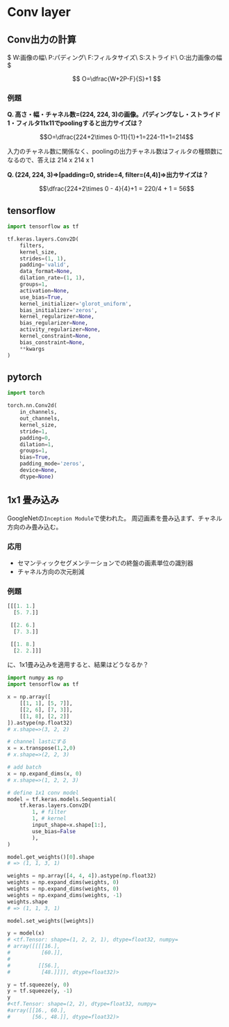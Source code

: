 # Conv layer

## Conv出力の計算

$
W:画像の幅\\
P:パディング\\
F:フィルタサイズ\\
S:ストライド\\
O:出力画像の幅
$

$$
O=\dfrac{W+2P-F}{S}+1
$$

### 例題
**Q. 高さ・幅・チャネル数=(224, 224, 3)の画像。パディングなし・ストライド1・フィルタ11x11でpoolingすると出力サイズは？**

$$O=\dfrac{224+2\times 0-11}{1}+1=224-11+1=214$$

入力のチャネル数に関係なく、poolingの出力チャネル数はフィルタの種類数になるので、答えは
214 x 214 x 1

**Q. (224, 224, 3)⇒[padding=0, stride=4, filter=(4,4)]⇒出力サイズは？**

$$\dfrac{224+2\times 0 - 4}{4}+1 = 220/4 + 1 = 56$$



## tensorflow

```python
import tensorflow as tf

tf.keras.layers.Conv2D(
    filters,
    kernel_size,
    strides=(1, 1),
    padding='valid',
    data_format=None,
    dilation_rate=(1, 1),
    groups=1,
    activation=None,
    use_bias=True,
    kernel_initializer='glorot_uniform',
    bias_initializer='zeros',
    kernel_regularizer=None,
    bias_regularizer=None,
    activity_regularizer=None,
    kernel_constraint=None,
    bias_constraint=None,
    **kwargs
)
```

## pytorch

```python
import torch

torch.nn.Conv2d(
    in_channels, 
    out_channels, 
    kernel_size, 
    stride=1, 
    padding=0, 
    dilation=1, 
    groups=1, 
    bias=True, 
    padding_mode='zeros', 
    device=None, 
    dtype=None)
```

## 1x1 畳み込み

GoogleNetの`Inception Module`で使われた。
周辺画素を畳み込まず、チャネル方向のみ畳み込む。

### 応用

- セマンティックセグメンテーションでの終盤の画素単位の識別器
- チャネル方向の次元削減

### 例題

```python
[[[1. 1.]
  [5. 7.]]

 [[2. 6.]
  [7. 3.]]

 [[1. 8.]
  [2. 2.]]]
```
に、1x1畳み込みを適用すると、結果はどうなるか？

```python
import numpy as np
import tensorflow as tf

x = np.array([
    [[1, 1], [5, 7]],
    [[2, 6], [7, 3]],
    [[1, 8], [2, 2]]
]).astype(np.float32)
# x.shape=>(3, 2, 2)

# channel lastにする
x = x.transpose(1,2,0)
# x.shape=>(2, 2, 3)

# add batch
x = np.expand_dims(x, 0)
# x.shape=>(1, 2, 2, 3)

# define 1x1 conv model
model = tf.keras.models.Sequential(
    tf.keras.layers.Conv2D(
        1, # filter
        1, # kernel
        input_shape=x.shape[1:],
        use_bias=False
        ),
)

model.get_weights()[0].shape
# => (1, 1, 3, 1)

weights = np.array([4, 4, 4]).astype(np.float32)
weights = np.expand_dims(weights, 0)
weights = np.expand_dims(weights, 0)
weights = np.expand_dims(weights, -1)
weights.shape
# => (1, 1, 3, 1)

model.set_weights([weights])

y = model(x)
# <tf.Tensor: shape=(1, 2, 2, 1), dtype=float32, numpy=
# array([[[[16.],
#          [60.]],
#
#         [[56.],
#          [48.]]]], dtype=float32)>

y = tf.squeeze(y, 0)
y = tf.squeeze(y, -1)
y
#<tf.Tensor: shape=(2, 2), dtype=float32, numpy=
#array([[16., 60.],
#       [56., 48.]], dtype=float32)>
```

